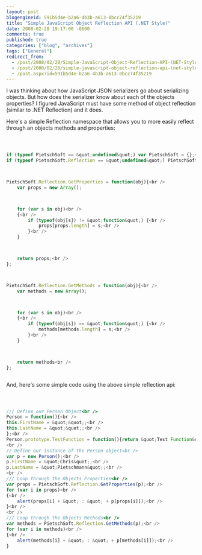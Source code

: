 ```yaml
---
layout: post
blogengineid: 591b5d4e-b2a6-4b3b-a613-0bcc74f35219
title: "Simple JavaScript Object Reflection API (.NET Style)"
date: 2008-02-28 19:17:00 -0600
comments: true
published: true
categories: ["blog", "archives"]
tags: ["General"]
redirect_from: 
  - /post/2008/02/28/Simple-JavaScript-Object-Reflection-API-(NET-Style)
  - /post/2008/02/28/simple-javascript-object-reflection-api-(net-style)
  - /post.aspx?id=591b5d4e-b2a6-4b3b-a613-0bcc74f35219
---
```

<!-- more -->


I was thinking about how JavaScript JSON serializers go about serializing objects. But how does the serializer know about each of the objects properties? I figured JavaScript must have some method of object reflection (similar to .NET Reflection) and it does. 



Here&#39;s a simple Reflection namespace that allows you to more easily reflect through an objects methods and properties: 



```javascript 



if (typeof PietschSoft == &quot;undefined&quot;) var PietschSoft = {};<br />
if (typeof PietschSoft.Reflection == &quot;undefined&quot;) PietschSoft.Reflection = {}; 



PietschSoft.Reflection.GetProperties = function(obj){<br />
    var props = new Array(); 



    for (var s in obj)<br />
    {<br />
        if (typeof(obj[s]) != &quot;function&quot;) {<br />
            props[props.length] = s;<br />
        }<br />
    } 



    return props;<br />
}; 



PietschSoft.Reflection.GetMethods = function(obj){<br />
    var methods = new Array(); 



    for (var s in obj)<br />
    {<br />
        if (typeof(obj[s]) == &quot;function&quot;) {<br />
            methods[methods.length] = s;<br />
        }<br />
    } 



    return methods<br />
}; 



``` 



And, here&#39;s some simple code using the above simple reflection api: 



```javascript 



/// Define our Person Object<br />
Person = function(){<br />
this.FirstName = &quot;&quot;;<br />
this.LastName = &quot;&quot;;<br />
};<br />
Person.prototype.TestFunction = function(){return &quot;Test Function&quot;;};<br />
<br />
// Define our instance of the Person object<br />
var p = new Person();<br />
p.FirstName = &quot;Chris&quot;;<br />
p.LastName = &quot;Pietschmann&quot;;<br />
<br />
/// Loop through the Objects Properties<br />
var props = PietschSoft.Reflection.GetProperties(p);<br />
for (var i in props)<br />
{<br />
    alert(props[i] + &quot; : &quot; + p[props[i]]);<br />
}<br />
<br />
/// Loop through the Objects Methods<br />
var methods = PietschSoft.Reflection.GetMethods(p);<br />
for (var i in methods)<br />
{<br />
    alert(methods[i] + &quot; : &quot; + p[methods[i]]);<br />
} 



``` 

